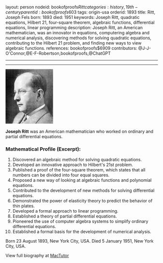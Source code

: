 layout: person
nodeid: bookofproofs$Ritt
categories: history,19th-century
parentid: bookofproofs$603
tags: origin-usa
orderid: 1893
title: Ritt, Joseph Fels
born: 1893
died: 1951
keywords: Joseph Ritt, quadratic equations, Hilbert 21, four-square theorem, algebraic functions, differential equations, linear programming
description: Joseph Ritt, an American mathematician, was an innovator in equations, computering algebra and numerical analysis, discovering methods for solving quadratic equations, contributing to the Hilbert 21 problem, and finding new ways to view algebraic functions.
references: bookofproofs$6909
contributors: @J-J-O'Connor,@E-F-Robertson,bookofproofs,@ChatGPT

---



---

![Ritt.jpg](https://github.com/bookofproofs/bookofproofs.github.io/blob/main/_sources/_assets/images/portraits/Ritt.jpg?raw=true)

**Joseph Ritt** was an American mathematician who worked on ordinary and partial differential equations.

### Mathematical Profile (Excerpt):
1. Discovered an algebraic method for solving quadratic equations.
2. Developed an innovative approach to Hilbert's 21st problem.
3. Published a proof of the four-square theorem, which states that all numbers can be divided into four equal squares.
4. Proposed a new way of looking at algebraic functions and polynomial equations.
5. Contributed to the development of new methods for solving differential equations.
6. Demonstrated the power of elasticity theory to predict the behavior of thin plates.
7. Developed a formal approach to linear programming.
8. Established a theory of partial differential equations.
9. Pioneered the use of computer algebra systems to simplify ordinary differential equations.
10. Established a formal basis for the development of numerical analysis.

Born 23 August 1893, New York City, USA. Died 5 January 1951, New York City, USA.

View full biography at [MacTutor](https://mathshistory.st-andrews.ac.uk/Biographies/Ritt/)
